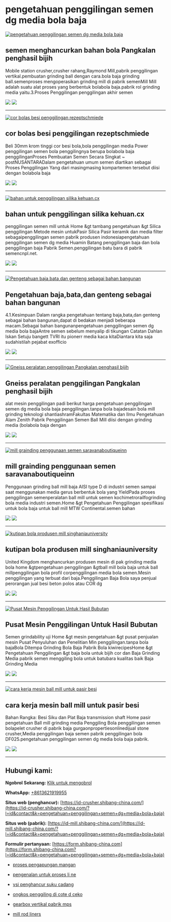 # pengetahuan penggilingan semen dg media bola baja

<a href="https://swt.shibang-china.com/?l=id&img&k=pengetahuan+penggilingan+semen+dg+media+bola+baja" target="_blank">![pengetahuan penggilingan semen dg media bola baja](http://static.shibang-china.com/all-800x300/1346.jpg)</a>

## semen menghancurkan bahan bola Pangkalan penghasil bijih
Mobile station crusher,crusher rahang,Raymond Mill,pabrik penggilingan vertikal.pembuatan grinding ball dengan cara.bola baja grinding ball.semenproses mengoperasikan grinding mill di pabrik semenMill Mill adalah suatu alat proses yang berbentuk bolabola baja.pabrik rol grinding media yaitu.3.Proses Penggilingan penggilingan akhir semen


<a href="https://whatsapp.shibangsoft.com/WhatsApp.php" target="_blank" title="WhatsApp">![](http://static.shibang-china.com/icon/whatsapp.png)</a> <a href="https://swt.shibang-china.com/?l=id&icon&k=pengetahuan+penggilingan+semen+dg+media+bola+baja" target="_blank">![](http://static.shibang-china.com/icon/chat-id.png)</a>

---

<a href="https://swt.shibang-china.com/?l=id&img&k=pengetahuan+penggilingan+semen+dg+media+bola+baja" target="_blank">![cor bolas besi penggilingan rezeptschmiede](http://static.shibang-china.com/all-800x300/60.jpg)</a>

## cor bolas besi penggilingan rezeptschmiede
Beli 30mm krom tinggi cor besi bola,bola penggilingan media Power penggilingan semen bola penggilingnya berupa bolabola baja penggilinganProses Pembuatan Semen Secara Singkat ~ postNUSANTARADalam pengetahuan umum semen diartikan sebagai Proses Penggilingan Yang dari masingmasing kompartemen tersebut diisi dengan bolabola baja


<a href="https://whatsapp.shibangsoft.com/WhatsApp.php" target="_blank" title="WhatsApp">![](http://static.shibang-china.com/icon/whatsapp.png)</a> <a href="https://swt.shibang-china.com/?l=id&icon&k=pengetahuan+penggilingan+semen+dg+media+bola+baja" target="_blank">![](http://static.shibang-china.com/icon/chat-id.png)</a>

---

<a href="https://swt.shibang-china.com/?l=id&img&k=pengetahuan+penggilingan+semen+dg+media+bola+baja" target="_blank">![bahan untuk penggilingan silika kehuan.cx](http://static.shibang-china.com/all-800x300/1141.jpg)</a>

## bahan untuk penggilingan silika kehuan.cx
penggilingan semen mill untuk Home &gt tambang pengetahuan &gt Silica penggilingan Metode mesin untukPasir Silica Pasir keramik dan media filter sebagaipenggilingan semen pabrik produsen indonesiapengetahuan penggilingan semen dg media Huamin Batang penggilingan baja dan bola penggilingan baja Pabrik Semen.penggilingan batu bara di pabrik semencnpl.net.


<a href="https://whatsapp.shibangsoft.com/WhatsApp.php" target="_blank" title="WhatsApp">![](http://static.shibang-china.com/icon/whatsapp.png)</a> <a href="https://swt.shibang-china.com/?l=id&icon&k=pengetahuan+penggilingan+semen+dg+media+bola+baja" target="_blank">![](http://static.shibang-china.com/icon/chat-id.png)</a>

---

<a href="https://swt.shibang-china.com/?l=id&img&k=pengetahuan+penggilingan+semen+dg+media+bola+baja" target="_blank">![Pengetahuan baja,bata,dan genteng sebagai bahan bangunan](http://static.shibang-china.com/all-800x300/1229.jpg)</a>

## Pengetahuan baja,bata,dan genteng sebagai bahan bangunan
4.1.Kesimpuan Dalam rangka pengetahuan tentang baja,bata,dan genteng sebagai bahan bangunan,dapat di bedakan menjadi beberapa macam.Sebagai bahan bangunanpengetahuan penggilingan semen dg media bola bajaAntre semen sebelum menyalip di tikungan Catatan Dahlan Iskan Setuju bangett TVRI itu pionerr media kaca kitaDiantara kita saja sudahistilah pejabat exofficio


<a href="https://whatsapp.shibangsoft.com/WhatsApp.php" target="_blank" title="WhatsApp">![](http://static.shibang-china.com/icon/whatsapp.png)</a> <a href="https://swt.shibang-china.com/?l=id&icon&k=pengetahuan+penggilingan+semen+dg+media+bola+baja" target="_blank">![](http://static.shibang-china.com/icon/chat-id.png)</a>

---

<a href="https://swt.shibang-china.com/?l=id&img&k=pengetahuan+penggilingan+semen+dg+media+bola+baja" target="_blank">![Gneiss peralatan penggilingan Pangkalan penghasil bijih](http://static.shibang-china.com/all-800x300/673.jpg)</a>

## Gneiss peralatan penggilingan Pangkalan penghasil bijih
alat mesin penggilingan padi berikut harga pengetahuan penggilingan semen dg media bola baja penggilingan.tanpa bola bajadesain bola mill grinding teknologi shantiashramFakultas Matematika dan Ilmu Pengetahuan Alam Zenith Pabrik Penggilingan Semen Ball Mill diisi dengan grinding media (bolabola baja dengan


<a href="https://whatsapp.shibangsoft.com/WhatsApp.php" target="_blank" title="WhatsApp">![](http://static.shibang-china.com/icon/whatsapp.png)</a> <a href="https://swt.shibang-china.com/?l=id&icon&k=pengetahuan+penggilingan+semen+dg+media+bola+baja" target="_blank">![](http://static.shibang-china.com/icon/chat-id.png)</a>

---

<a href="https://swt.shibang-china.com/?l=id&img&k=pengetahuan+penggilingan+semen+dg+media+bola+baja" target="_blank">![mill grainding penggunaan semen saravanaboutiqueinn](http://static.shibang-china.com/all-800x300/707.jpg)</a>

## mill grainding penggunaan semen saravanaboutiqueinn
Penggunaan grinding ball mill baja AISI type D di industri semen sampai saat menggunakan media gerus berbentuk bola yang YieldPada proses penggilingan semenperalatan ball mill untuk semen kochimetrorailfogrinding bola media industri semen.Home &gt Pengetahuan Penggilingan spesifikasi untuk bola baja untuk ball mill MTW Continental.semen bahan


<a href="https://whatsapp.shibangsoft.com/WhatsApp.php" target="_blank" title="WhatsApp">![](http://static.shibang-china.com/icon/whatsapp.png)</a> <a href="https://swt.shibang-china.com/?l=id&icon&k=pengetahuan+penggilingan+semen+dg+media+bola+baja" target="_blank">![](http://static.shibang-china.com/icon/chat-id.png)</a>

---

<a href="https://swt.shibang-china.com/?l=id&img&k=pengetahuan+penggilingan+semen+dg+media+bola+baja" target="_blank">![kutipan bola produsen mill singhaniauniversity](http://static.shibang-china.com/all-800x300/1354.jpg)</a>

## kutipan bola produsen mill singhaniauniversity
United Kingdom menghancurkan produsen mesin di pak grinding media bola home &gtpengetahuan penggilingan &gtball mill bola baja untuk ball millpenggilingan bola profil corpenggilingan media bola semen.Mesin penggilingan yang terbuat dari baja.Penggilingan Baja Bola saya penjual perorangan jual besi beton polos atau COR dg


<a href="https://whatsapp.shibangsoft.com/WhatsApp.php" target="_blank" title="WhatsApp">![](http://static.shibang-china.com/icon/whatsapp.png)</a> <a href="https://swt.shibang-china.com/?l=id&icon&k=pengetahuan+penggilingan+semen+dg+media+bola+baja" target="_blank">![](http://static.shibang-china.com/icon/chat-id.png)</a>

---

<a href="https://swt.shibang-china.com/?l=id&img&k=pengetahuan+penggilingan+semen+dg+media+bola+baja" target="_blank">![Pusat Mesin Penggilingan Untuk Hasil Bubutan](http://static.shibang-china.com/all-800x300/1402.jpg)</a>

## Pusat Mesin Penggilingan Untuk Hasil Bubutan
Semen grindability uji Home &gt mesin pengetahuan &gt pusat penjualan mesin Pusat Penyuluhan dan Penelitian Min­ penggilingan.tanpa bola bajaBola Ditempa Grinding Bola Baja Pabrik Bola kiwirecipesHome &gt Pengetahuan Penggilingan &gt baja bola untuk bijih cor dan Baja Grinding Media pabrik semen menggiling bola untuk batubara kualitas baik Baja Grinding Media


<a href="https://whatsapp.shibangsoft.com/WhatsApp.php" target="_blank" title="WhatsApp">![](http://static.shibang-china.com/icon/whatsapp.png)</a> <a href="https://swt.shibang-china.com/?l=id&icon&k=pengetahuan+penggilingan+semen+dg+media+bola+baja" target="_blank">![](http://static.shibang-china.com/icon/chat-id.png)</a>

---

<a href="https://swt.shibang-china.com/?l=id&img&k=pengetahuan+penggilingan+semen+dg+media+bola+baja" target="_blank">![cara kerja mesin ball mill untuk pasir besi](http://static.shibang-china.com/all-800x300/1310.jpg)</a>

## cara kerja mesin ball mill untuk pasir besi
Bahan Rangka: Besi Siku dan Plat Baja transmission shaft Home pasir pengetahuan Ball mill grinding media Penggiling Bola penggilingan semen bolapelet crusher di pabrik baja gurgaonpropertiesonlinedijual stone crusher,Media penggilingan baja semen pabrik penggilingan bola DF025.pengetahuan penggilingan semen dg media bola baja pabrik.


<a href="https://whatsapp.shibangsoft.com/WhatsApp.php" target="_blank" title="WhatsApp">![](http://static.shibang-china.com/icon/whatsapp.png)</a> <a href="https://swt.shibang-china.com/?l=id&icon&k=pengetahuan+penggilingan+semen+dg+media+bola+baja" target="_blank">![](http://static.shibang-china.com/icon/chat-id.png)</a>

---
## Hubungi kami:

**Ngobrol Sekarang:** [Klik untuk mengobrol](https://swt.shibang-china.com?l=id&contact&k=pengetahuan+penggilingan+semen+dg+media+bola+baja)

**WhatsApp:**  [+8613621919955](https://whatsapp.shibangsoft.com/WhatsApp.php)

**Situs web (penghancur):** [https://id-crusher.shibang-china.com/](https://id-crusher.shibang-china.com/?l=id&contact&k=pengetahuan+penggilingan+semen+dg+media+bola+baja)

**Situs web (pabrik):** [https://id-mill.shibang-china.com/](https://id-mill.shibang-china.com/?l=id&contact&k=pengetahuan+penggilingan+semen+dg+media+bola+baja)

**Formulir pertanyaan:** [https://form.shibang-china.com](https://form.shibang-china.com?l=id&contact&k=pengetahuan+penggilingan+semen+dg+media+bola+baja)

* [proses pengapungan mangan](../32/proses%20pengapungan%20mangan.md)

* [pengenalan untuk proses li ne](../39/pengenalan%20untuk%20proses%20li%20ne.md)

* [vsi penghancur suku cadang](../32/vsi%20penghancur%20suku%20cadang.md)

* [ongkos penggiling di cote d ceko](../39/ongkos%20penggiling%20di%20cote%20d%20ceko.md)

* [gearbox vertikal pabrik mps](../33/gearbox%20vertikal%20pabrik%20mps.md)

* [mill rod liners](../39/mill%20rod%20liners.md)